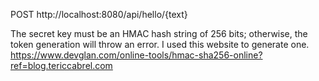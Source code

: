 POST http://localhost:8080/api/hello/{text}

The secret key must be an HMAC hash string of 256 bits; otherwise, the token generation will throw an error. 
I used this website to generate one.
https://www.devglan.com/online-tools/hmac-sha256-online?ref=blog.tericcabrel.com